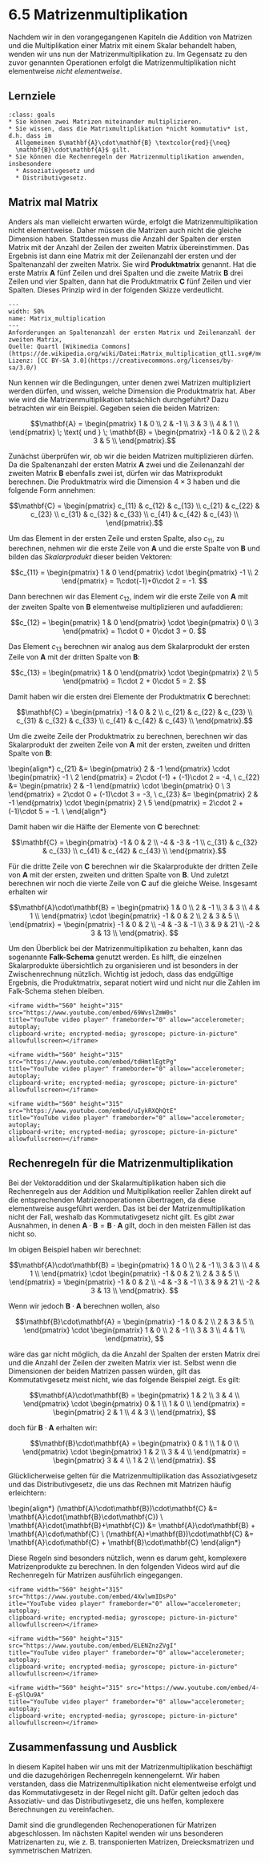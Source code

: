 # 6.5 Matrizenmultiplikation

Nachdem wir in den vorangegangenen Kapiteln die Addition von Matrizen und die
Multiplikation einer Matrix mit einem Skalar behandelt haben, wenden wir uns nun
der Matrizenmultiplikation zu. Im Gegensatz zu den zuvor genannten Operationen
erfolgt die Matrizenmultiplikation nicht elementweise *nicht elementweise*.

## Lernziele

```{admonition} Lernziele
:class: goals
* Sie können zwei Matrizen miteinander multiplizieren.
* Sie wissen, dass die Matrixmultiplikation *nicht kommutativ* ist, d.h. dass im 
  Allgemeinen $\mathbf{A}\cdot\mathbf{B} \textcolor{red}{\neq}
  \mathbf{B}\cdot\mathbf{A}$ gilt.
* Sie können die Rechenregeln der Matrizenmultiplikation anwenden, insbesondere
  * Assoziativgesetz und
  * Distributivgesetz.
```

## Matrix mal Matrix

Anders als man vielleicht erwarten würde, erfolgt die Matrizenmultiplikation
nicht elementweise. Daher müssen die Matrizen auch nicht die gleiche Dimension
haben. Stattdessen muss die Anzahl der Spalten der ersten Matrix mit der Anzahl
der Zeilen der zweiten Matrix übereinstimmen. Das Ergebnis ist dann eine Matrix
mit der Zeilenanzahl der ersten und der Spaltenanzahl der zweiten Matrix. Sie
wird **Produktmatrix** genannt. Hat die erste Matrix $\mathbf{A}$ fünf Zeilen
und drei Spalten und die zweite Matrix $\mathbf{B}$ drei Zeilen und vier
Spalten, dann hat die Produktmatrix $\mathbf{C}$ fünf Zeilen und vier Spalten.
Dieses Prinzip wird in der folgenden Skizze verdeutlicht.

```{figure} pics/Matrix_multiplication_qtl1.svg
---
width: 50%
name: Matrix_multiplication
---
Anforderungen an Spaltenanzahl der ersten Matrix und Zeilenanzahl der zweiten Matrix,
Quelle: Quartl [Wikimedia Commons](https://de.wikipedia.org/wiki/Datei:Matrix_multiplication_qtl1.svg#/media/Datei:Matrix_multiplication_qtl1.svg),
Lizenz: [CC BY-SA 3.0](https://creativecommons.org/licenses/by-sa/3.0/)
```

Nun kennen wir die Bedingungen, unter denen zwei Matrizen multipliziert werden
dürfen, und wissen, welche Dimension die Produktmatrix hat. Aber wie wird die
Matrizenmultiplikation tatsächlich durchgeführt? Dazu betrachten wir ein
Beispiel. Gegeben seien die beiden Matrizen:

$$\mathbf{A} =
\begin{pmatrix}
1 & 0  \\
2 & -1 \\
3 & 3  \\
4 & 1  \\
\end{pmatrix} \; \text{ und } \;
\mathbf{B} =
\begin{pmatrix}
-1 & 0 & 2 \\
 2 & 3 & 5 \\
\end{pmatrix}.$$

Zunächst überprüfen wir, ob wir die beiden Matrizen multiplizieren dürfen. Da
die Spaltenanzahl der ersten Matrix $\mathbf{A}$ zwei und die Zeilenanzahl der
zweiten Matrix $\mathbf{B}$ ebenfalls zwei ist, dürfen wir das Matrixprodukt
berechnen. Die Produktmatrix wird die Dimension $4\times 3$ haben und die
folgende Form annehmen:

$$\mathbf{C} =
\begin{pmatrix}
c_{11} & c_{12} & c_{13} \\
c_{21} & c_{22} & c_{23} \\
c_{31} & c_{32} & c_{33} \\
c_{41} & c_{42} & c_{43} \\
\end{pmatrix}.$$

Um das Element in der ersten Zeile und ersten Spalte, also $c_{11}$, zu
berechnen, nehmen wir die erste Zeile von $\mathbf{A}$ und die erste Spalte von
$\mathbf{B}$ und bilden das *Skalarprodukt* dieser beiden Vektoren:

$$c_{11} =
\begin{pmatrix} 1 & 0 \end{pmatrix} \cdot \begin{pmatrix} -1 \\ 2 \end{pmatrix} =
1\cdot(-1)+0\cdot 2 = -1.
$$

Dann berechnen wir das Element $c_{12}$, indem wir die erste Zeile von
$\mathbf{A}$ mit der zweiten Spalte von $\mathbf{B}$ elementweise multiplizieren
und aufaddieren:

$$c_{12} =
\begin{pmatrix} 1 & 0 \end{pmatrix} \cdot \begin{pmatrix} 0 \\ 3 \end{pmatrix} =
1\cdot 0 + 0\cdot 3 = 0.
$$

Das Element $c_{13}$ berechnen wir analog aus dem Skalarprodukt der ersten Zeile
von $\mathbf{A}$ mit der dritten Spalte von $\mathbf{B}$:

$$c_{13} =
\begin{pmatrix} 1 & 0 \end{pmatrix} \cdot \begin{pmatrix} 2 \\ 5 \end{pmatrix} =
1\cdot 2 + 0\cdot 5 = 2.
$$

Damit haben wir die ersten drei Elemente der Produktmatrix $\mathbf{C}$
berechnet:

$$\mathbf{C} =
\begin{pmatrix}
-1 & 0 & 2 \\
c_{21} & c_{22} & c_{23} \\
c_{31} & c_{32} & c_{33} \\
c_{41} & c_{42} & c_{43} \\
\end{pmatrix}.$$

Um die zweite Zeile der Produktmatrix zu berechnen, berechnen wir das
Skalarprodukt der zweiten Zeile von $\mathbf{A}$ mit der ersten, zweiten und
dritten Spalte von $\mathbf{B}$:

\begin{align*}
c_{21} &=
\begin{pmatrix} 2 & -1 \end{pmatrix} \cdot \begin{pmatrix} -1 \\ 2 \end{pmatrix} =
2\cdot (-1) + (-1)\cdot 2 = -4, \\
c_{22} &=
\begin{pmatrix} 2 & -1 \end{pmatrix} \cdot \begin{pmatrix} 0 \\ 3 \end{pmatrix} =
2\cdot 0 + (-1)\cdot 3 = -3, \\
c_{23} &=
\begin{pmatrix} 2 & -1 \end{pmatrix} \cdot \begin{pmatrix} 2 \\ 5 \end{pmatrix} =
2\cdot 2 + (-1)\cdot 5 = -1. \\
\end{align*}

Damit haben wir die Hälfte der Elemente von $\mathbf{C}$ berechnet:

$$\mathbf{C} =
\begin{pmatrix}
-1 & 0 & 2 \\
-4 & -3 & -1 \\
c_{31} & c_{32} & c_{33} \\
c_{41} & c_{42} & c_{43} \\
\end{pmatrix}.$$

Für die dritte Zeile von $\mathbf{C}$ berechnen wir die Skalarprodukte der
dritten Zeile von $\mathbf{A}$ mit der ersten, zweiten und dritten Spalte von
$\mathbf{B}$. Und zuletzt berechnen wir noch die vierte Zeile von $\mathbf{C}$
auf die gleiche Weise. Insgesamt erhalten wir

$$\mathbf{A}\cdot\mathbf{B} =
\begin{pmatrix}
1 & 0  \\
2 & -1 \\
3 & 3  \\
4 & 1  \\
\end{pmatrix} \cdot
\begin{pmatrix}
-1 & 0 & 2 \\
 2 & 3 & 5 \\
\end{pmatrix} =
\begin{pmatrix}
-1 & 0 & 2 \\
-4 & -3 & -1 \\
 3 & 9 & 21 \\
-2 & 3 & 13 \\
\end{pmatrix}.
$$

Um den Überblick bei der Matrizenmultiplikation zu behalten, kann das sogenannte
**Falk-Schema** genutzt werden. Es hilft, die einzelnen Skalarprodukte
übersichtlich zu organisieren und ist besonders in der Zwischenrechnung
nützlich. Wichtig ist jedoch, dass das endgültige Ergebnis, die Produktmatrix,
separat notiert wird und nicht nur die Zahlen im Falk-Schema stehen bleiben.

```{dropdown} Video "Matrizenmultiplikation (Teil 1)" von Mathematische Methoden
<iframe width="560" height="315" src="https://www.youtube.com/embed/69WvslZmW0s"
title="YouTube video player" frameborder="0" allow="accelerometer; autoplay;
clipboard-write; encrypted-media; gyroscope; picture-in-picture" allowfullscreen></iframe>
```

```{dropdown} Video "Matrizenmultiplikation (Teil 2)" von Mathematische Methoden
<iframe width="560" height="315" src="https://www.youtube.com/embed/tdHmtlEgtPg"
title="YouTube video player" frameborder="0" allow="accelerometer; autoplay;
clipboard-write; encrypted-media; gyroscope; picture-in-picture" allowfullscreen></iframe>
```

```{dropdown} Video "Matrix-Multiplikation" von Mathematrick
<iframe width="560" height="315" src="https://www.youtube.com/embed/uIykRXQhQtE"
title="YouTube video player" frameborder="0" allow="accelerometer; autoplay;
clipboard-write; encrypted-media; gyroscope; picture-in-picture" allowfullscreen></iframe>
```

## Rechenregeln für die Matrizenmultiplikation

Bei der Vektoraddition und der Skalarmultiplikation haben sich die Rechenregeln
aus der Addition und Multiplikation reeller Zahlen direkt auf die entsprechenden
Matrizenoperationen übertragen, da diese elementweise ausgeführt werden. Das ist
bei der Matrizenmultiplikation nicht der Fall, weshalb das Kommutativgesetz
nicht gilt. Es gibt zwar Ausnahmen, in denen $\mathbf{A}\cdot\mathbf{B} =
\mathbf{B}\cdot\mathbf{A}$ gilt, doch in den meisten Fällen ist das nicht so.

Im obigen Beispiel haben wir berechnet:

$$\mathbf{A}\cdot\mathbf{B} =
\begin{pmatrix}
1 & 0  \\
2 & -1 \\
3 & 3  \\
4 & 1  \\
\end{pmatrix} \cdot
\begin{pmatrix}
-1 & 0 & 2 \\
 2 & 3 & 5 \\
\end{pmatrix} =
\begin{pmatrix}
-1 & 0 & 2 \\
-4 & -3 & -1 \\
 3 & 9 & 21 \\
-2 & 3 & 13 \\
\end{pmatrix}.
$$

Wenn wir jedoch $\mathbf{B}\cdot\mathbf{A}$ berechnen wollen, also

$$\mathbf{B}\cdot\mathbf{A} =
\begin{pmatrix}
-1 & 0 & 2 \\
 2 & 3 & 5 \\
\end{pmatrix} \cdot
\begin{pmatrix}
1 & 0  \\
2 & -1 \\
3 & 3  \\
4 & 1  \\
\end{pmatrix},
$$

wäre das gar nicht möglich, da die Anzahl der Spalten der ersten Matrix drei und
die Anzahl der Zeilen der zweiten Matrix vier ist. Selbst wenn die Dimensionen
der beiden Matrizen passen würden, gilt das Kommutativgesetz meist nicht, wie
das folgende Beispiel zeigt. Es gilt:

$$\mathbf{A}\cdot\mathbf{B} =
\begin{pmatrix} 1 & 2 \\ 3 & 4 \\ \end{pmatrix} \cdot
\begin{pmatrix} 0 & 1 \\ 1 & 0 \\ \end{pmatrix} =
\begin{pmatrix} 2 & 1 \\ 4 & 3 \\ \end{pmatrix},
$$

doch für $\mathbf{B}\cdot\mathbf{A}$ erhalten wir:

$$\mathbf{B}\cdot\mathbf{A} =
\begin{pmatrix} 0 & 1 \\ 1 & 0 \\ \end{pmatrix} \cdot
\begin{pmatrix} 1 & 2 \\ 3 & 4 \\ \end{pmatrix} =
\begin{pmatrix} 3 & 4 \\ 1 & 2 \\ \end{pmatrix}.
$$

Glücklicherweise gelten für die Matrizenmultiplikation das Assoziativgesetz und
das Distributivgesetz, die uns das Rechnen mit Matrizen häufig erleichtern:

\begin{align*}
(\mathbf{A}\cdot\mathbf{B})\cdot\mathbf{C} &= \mathbf{A}\cdot(\mathbf{B}\cdot\mathbf{C}) \\
\mathbf{A}\cdot(\mathbf{B}+\mathbf{C}) &= \mathbf{A}\cdot\mathbf{B} + \mathbf{A}\cdot\mathbf{C} \\
(\mathbf{A}+\mathbf{B})\cdot\mathbf{C} &= \mathbf{A}\cdot\mathbf{C} + \mathbf{B}\cdot\mathbf{C}
\end{align*}

Diese Regeln sind besonders nützlich, wenn es darum geht, komplexere
Matrizenprodukte zu berechnen. In den folgenden Videos wird auf die Rechenregeln
für Matrizen ausführlich eingegangen.

```{dropdown} Video "Rechenregeln Matrizen (Teil 3)" von Mathematische Methoden
<iframe width="560" height="315" src="https://www.youtube.com/embed/4XwlwmIDsPo" 
itle="YouTube video player" frameborder="0" allow="accelerometer; autoplay;
clipboard-write; encrypted-media; gyroscope; picture-in-picture" allowfullscreen></iframe>
```

```{dropdown} Video "Rechenregeln Matrizen (Teil 4)" von Mathematische Methoden
<iframe width="560" height="315" src="https://www.youtube.com/embed/ELENZnzZVgI"
title="YouTube video player" frameborder="0" allow="accelerometer; autoplay;
clipboard-write; encrypted-media; gyroscope; picture-in-picture" allowfullscreen></iframe>
```

```{dropdown} Video "Rechenregeln Matrizen (Teil 5)" von Mathematische Methoden
<iframe width="560" height="315" src="https://www.youtube.com/embed/4-E-gSlQu9A"
title="YouTube video player" frameborder="0" allow="accelerometer; autoplay;
clipboard-write; encrypted-media; gyroscope; picture-in-picture" allowfullscreen></iframe>
```

## Zusammenfassung und Ausblick

In diesem Kapitel haben wir uns mit der Matrizenmultiplikation beschäftigt und
die dazugehörigen Rechenregeln kennengelernt. Wir haben verstanden, dass die
Matrizenmultiplikation nicht elementweise erfolgt und das Kommutativgesetz in
der Regel nicht gilt. Dafür gelten jedoch das Assoziativ- und das
Distributivgesetz, die uns helfen, komplexere Berechnungen zu vereinfachen.

Damit sind die grundlegenden Rechenoperationen für Matrizen abgeschlossen. Im
nächsten Kapitel wenden wir uns besonderen Matrizenarten zu, wie z. B.
transponierten Matrizen, Dreiecksmatrizen und symmetrischen Matrizen.
